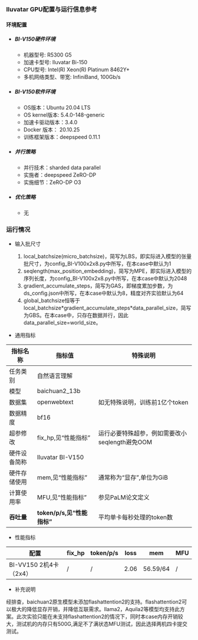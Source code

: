 ### Iluvatar GPU配置与运行信息参考
#### 环境配置
- ##### BI-V150硬件环境
    - 机器型号: R5300 G5
    - 加速卡型号: Iluvatar Bi-150
    - CPU型号: Intel(R) Xeon(R) Platinum 8462Y+
    - 多机网络类型、带宽: InfiniBand, 100Gb/s

- ##### BI-V150软件环境
   - OS版本：Ubuntu 20.04 LTS
   - OS kernel版本: 5.4.0-148-generic   
   - 加速卡驱动版本：3.4.0
   - Docker 版本： 20.10.25
   - 训练框架版本：deepspeed 0.11.1
   
- ##### 并行策略

   - 并行技术：sharded data parallel
   - 实施者：deepspeed ZeRO-DP
   - 实施细节：ZeRO-DP O3

- ##### 优化策略

   - 无

### 运行情况

* 输入批尺寸
  1. local_batchsize(micro_batchsize)，简写为LBS，即实际进入模型的张量批尺寸，为config_BI-V100x2x8.py中所写，在本case中默认为1
  2. seqlength(max_position_embedding)，简写为MPE，即实际进入模型的序列长度，为config_BI-V100x2x8.py中所写，在本case中默认为2048
  3. gradient_accumulate_steps，简写为GAS，即梯度累加步数，为ds_config.json中所写，在本case中默认为8，精度对齐实验默认为64
  4. global_batchsize恒等于local_batchsize\*gradient_accumulate_steps\*data_parallel_size，简写为GBS。在本case中，只存在数据并行，因此data_parallel_size=world_size。

* 通用指标

| 指标名称    | 指标值                   | 特殊说明                          |
| ------- | --------------------- | ----------------------------- |
| 任务类别    | 自然语言理解                |                               |
| 模型      | baichuan2_13b         |                               |
| 数据集     | openwebtext           | 如无特殊说明，训练前1亿个token            |
| 数据精度    | bf16                  |                               |
| 超参修改    | fix_hp,见“性能指标”        | 运行必要特殊超参，例如需要改小seqlength避免OOM |
| 硬件设备简称  | Iluvatar BI-V150           |                               |
| 硬件存储使用  | mem,见“性能指标”           | 通常称为“显存”,单位为GiB               |
| 计算使用率   | MFU,见“性能指标”           | 参见PaLM论文定义                    |
| **吞吐量** | **token/p/s,见“性能指标”** | 平均单卡每秒处理的token数               |

* 性能指标

| 配置              | fix_hp                     | token/p/s | loss | mem   | MFU   |
| --------------- | -------------------------- | --------- | ---- | ----- | ----- |
| BI-VV150 2机4卡（2x4） | /                          | /     | 2.06 | 56.59/64 | / |


* 补充说明

经排查，baichuan2原生模型未添加flashattention2的支持。flashattention2可以极大的降低显存开销，并降低互联需求。llama2，Aquila2等模型均支持此方案。此次实验只能在未支持flashattention2的情况下，同时本case内存开销较大，测试机的内存只有500G,满足不了满状态MFU测试，因此选择两机四卡提交测试。

